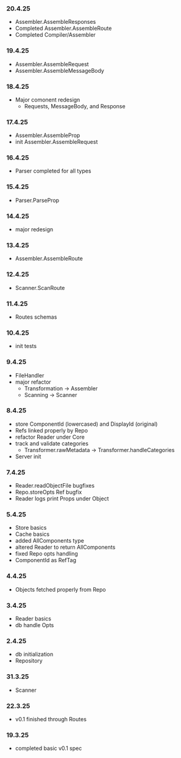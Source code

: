 ### 20.4.25

- Assembler.AssembleResponses
- Completed Assembler.AssembleRoute
- Completed Compiler/Assembler

### 19.4.25

- Assembler.AssembleRequest
- Assembler.AssembleMessageBody

### 18.4.25

- Major comonent redesign
  - Requests, MessageBody, and Response

### 17.4.25

- Assembler.AssembleProp
- init Assembler.AssembleRequest

### 16.4.25

- Parser completed for all types

### 15.4.25

- Parser.ParseProp

### 14.4.25

- major redesign

### 13.4.25

- Assembler.AssembleRoute

### 12.4.25

- Scanner.ScanRoute

### 11.4.25

- Routes schemas

### 10.4.25

- init tests

### 9.4.25

- FileHandler
- major refactor
  - Transformation -> Assembler
  - Scanning -> Scanner

### 8.4.25

- store ComponentId (lowercased) and DisplayId (original)
- Refs linked properly by Repo
- refactor Reader under Core
- track and validate categories
  - Transformer.rawMetadata -> Transformer.handleCategories
- Server init

### 7.4.25

- Reader.readObjectFile bugfixes
- Repo.storeOpts Ref bugfix
- Reader logs print Props under Object

### 5.4.25

- Store basics
- Cache basics
- added AllComponents type
- altered Reader to return AllComponents
- fixed Repo opts handling
- ComponentId as RefTag

### 4.4.25

- Objects fetched properly from Repo

### 3.4.25

- Reader basics
- db handle Opts

### 2.4.25

- db initialization
- Repository

### 31.3.25

- Scanner

### 22.3.25

- v0.1 finished through Routes

### 19.3.25

- completed basic v0.1 spec
